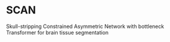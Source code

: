 # SCAN
Skull-stripping Constrained Asymmetric Network with bottleneck Transformer for brain tissue segmentation

